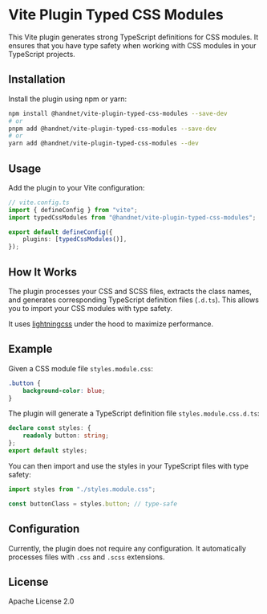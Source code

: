 # Vite Plugin Typed CSS Modules

This Vite plugin generates strong TypeScript definitions for CSS modules. It ensures that you have type safety when working with CSS modules in your TypeScript projects.

## Installation

Install the plugin using npm or yarn:

```sh
npm install @handnet/vite-plugin-typed-css-modules --save-dev
# or
pnpm add @handnet/vite-plugin-typed-css-modules --save-dev
# or
yarn add @handnet/vite-plugin-typed-css-modules --dev
```

## Usage

Add the plugin to your Vite configuration:

```typescript
// vite.config.ts
import { defineConfig } from "vite";
import typedCssModules from "@handnet/vite-plugin-typed-css-modules";

export default defineConfig({
    plugins: [typedCssModules()],
});
```

## How It Works

The plugin processes your CSS and SCSS files, extracts the class names, and generates corresponding TypeScript definition files (`.d.ts`). This allows you to import your CSS modules with type safety.

It uses [lightningcss](https://lightningcss.dev) under the hood to maximize performance.

## Example

Given a CSS module file `styles.module.css`:

```css
.button {
    background-color: blue;
}
```

The plugin will generate a TypeScript definition file `styles.module.css.d.ts`:

```typescript
declare const styles: {
    readonly button: string;
};
export default styles;
```

You can then import and use the styles in your TypeScript files with type safety:

```typescript
import styles from "./styles.module.css";

const buttonClass = styles.button; // type-safe
```

## Configuration

Currently, the plugin does not require any configuration. It automatically processes files with `.css` and `.scss` extensions.

## License

Apache License 2.0
